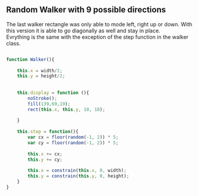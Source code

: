 ## Random Walker with 9 possible directions

The last walker rectangle was only able to mode left, right up or down. With this version it is able to go diagonally as well and stay in place.
<br>
Evrything is the same with the exception of the step function in the walker class.

```javascript

function Walker(){
	
	this.x = width/2;
	this.y = height/2;
	
	
	this.display = function (){
		noStroke();
		fill(139,69,19);
		rect(this.x, this.y, 10, 10);
		
	}
	
	this.step = function(){
		var cx = floor(random(-1, 2)) * 5;
		var cy = floor(random(-1, 2)) * 5;
		
		this.x += cx;
		this.y += cy;
		
		this.x = constrain(this.x, 0, width);
		this.y = constrain(this.y, 0, height);
	}
}

```